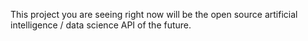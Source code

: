 This project you are seeing right now will be the open source artificial intelligence / data science API of the future.